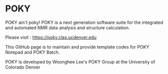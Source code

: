# POKY
POKY ain't poky! POKY is a next generation software suite for the integrated and automated NMR data analysis and structure calculation.

Please visit : https://poky.clas.ucdenver.edu

This GitHub page is to maintain and provide template codes for POKY Notepad and POKY Batch.

POKY is developed by Woonghee Lee's POKY Group at the University of Colorado Denver

